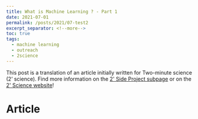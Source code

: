 ```yaml
---
title: What is Machine Learning ? - Part 1
date: 2021-07-01
permalink: /posts/2021/07-test2
excerpt_separator: <!--more-->
toc: true
tags:
  - machine learning
  - outreach
  - 2science
---
```

This post is a translation of an article initially written for Two-minute science (2’ science). Find more information on the <a href="https://savvasraptis.github.io//sidework/"> 2' Side Project subpage</a> or on the <a href="https://sites.google.com/view/2sciencegr/home?authuser=0"> 2' Science website</a>!

# Article
